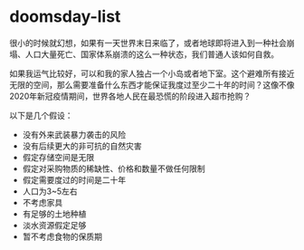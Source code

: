 # doomsday-list

很小的时候就幻想，如果有一天世界末日来临了，或者地球即将进入到一种社会崩塌、人口大量死亡、国家体系崩溃的这么一种状态，我们普通人该如何自救。

如果我运气比较好，可以和我的家人独占一个小岛或者地下室。这个避难所有接近无限的空间，那么需要准备什么东西才能保证我度过至少二十年的时间？这像不像2020年新冠疫情期间，世界各地人民在最恐慌的阶段进入超市抢购？

以下是几个假设：

- 没有外来武装暴力袭击的风险
- 没有后续更大的非可抗的自然灾害
- 假定存储空间是无限
- 假定对采购物质的稀缺性、价格和数量不做任何限制
- 假定需要度过的时间是二十年
- 人口为3~5左右
- 不考虑家具
- 有足够的土地种植
- 淡水资源假定足够
- 暂不考虑食物的保质期
